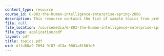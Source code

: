 ```yaml
---
content_type: resource
course_id: 6-803-the-human-intelligence-enterprise-spring-2006
description: This resource contains the list of sample topics from previous projects.
file: null
file_location: /coursemedia/6-803-the-human-intelligence-enterprise-spring-2006/dffd88a976949f87d13a0001a6f661d0_topics.pdf
file_type: application/pdf
layout: pdf
title: topics.pdf
uid: dffd88a9-7694-9f87-d13a-0001a6f661d0
---
```

